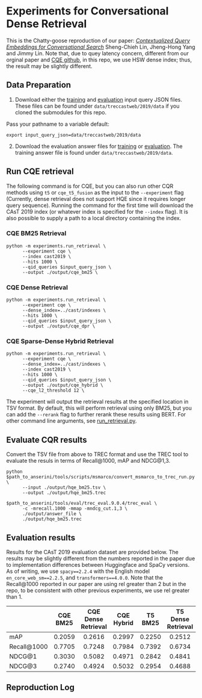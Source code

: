 # Experiments for Conversational Dense Retrieval
This is the Chatty-goose reproduction of our paper: *[Contextualized Query Embeddings for Conversational Search](https://arxiv.org/abs/2104.08707)* Sheng-Chieh Lin, Jheng-Hong Yang and Jimmy Lin. Note that, due to quey latency concern, different from our orginal paper and [CQE github](https://github.com/castorini/CQE), in this repo, we use HSW dense index; thus, the result may be slightly different.
## Data Preparation

1. Download either the [training](https://github.com/daltonj/treccastweb/blob/master/2019/data/training/train_topics_v1.0.json) and [evaluation](https://github.com/daltonj/treccastweb/blob/master/2019/data/evaluation/evaluation_topics_v1.0.json) input query JSON files. These files can be found under `data/treccastweb/2019/data` if you cloned the submodules for this repo.

Pass your pathname to a variable
default:
```shell=bash
export input_query_json=data/treccastweb/2019/data
```

2. Download the evaluation answer files for [training](https://github.com/daltonj/treccastweb/blob/master/2019/data/training/train_topics_mod.qrel) or [evaluation](https://trec.nist.gov/data/cast/2019qrels.txt). The training answer file is found under `data/treccastweb/2019/data`.

## Run CQE retrieval

The following command is for CQE, but you can also run other CQR methods using `t5` or `cqe_t5_fusion` as the input to the `--experiment` flag (Currently, dense retrieval does not support HQE since it requires longer query sequence). Running the command for the first time will download the CAsT 2019 index (or whatever index is specified for the `--index` flag). It is also possible to supply a path to a local directory containing the index.
### CQE BM25 Retrieval

```shell=bash
python -m experiments.run_retrieval \
      --experiment cqe \
      --index cast2019 \
      --hits 1000 \
      --qid_queries $input_query_json \
      --output ./output/cqe_bm25 \
```
### CQE Dense Retrieval
```shell=bash
python -m experiments.run_retrieval \
      --experiment cqe \
      --dense_index=../cast/indexes \
      --hits 1000 \
      --qid_queries $input_query_json \
      --output ./output/cqe_dpr \
```
### CQE Sparse-Dense Hybrid Retrieval
```shell=bash
python -m experiments.run_retrieval \
      --experiment cqe \
      --dense_index=../cast/indexes \
      --index cast2019 \
      --hits 1000 \
      --qid_queries $input_query_json \
      --output ./output/cqe_hybrid \
      --cqe_l2_threshold 12 \
```

The experiment will output the retrieval results at the specified location in TSV format. By default, this will perform retrieval using only BM25, but you can add the `--rerank` flag to further rerank these results using BERT. For other command line arguments, see [run_retrieval.py](../experiments/run_retrieval.py).

## Evaluate CQR results

Convert the TSV file from above to TREC format and use the TREC tool to evaluate the resuls in terms of Recall@1000, mAP and NDCG@1,3.

```shell=bash
python $path_to_anserini/tools/scripts/msmarco/convert_msmarco_to_trec_run.py \
      --input ./output/hqe_bm25.tsv \
      --output ./output/hqe_bm25.trec

$path_to_anserini/tools/eval/trec_eval.9.0.4/trec_eval \
      -c -mrecall.1000 -mmap -mndcg_cut.1,3 \
      ./output/answer_file \
      ./output/hqe_bm25.trec
```

## Evaluation results

Results for the CAsT 2019 evaluation dataset are provided below. The results may be slightly different from the numbers reported in the paper due to implementation differences between Huggingface and SpaCy versions. As of writing, we use `spacy==2.2.4` with the English model `en_core_web_sm==2.2.5`, and `transformers==4.0.0`. Note that the Recall@1000 reported in our paper are using rel greater than 2 but in the repo, to be consistent with other previous experiments, we use rel greater than 1.

|             | CQE BM25 | CQE Dense Retrieval | CQE Hybrid | T5 BM25 | T5 Dense Retrieval | T5 Hybrid | CQE+T5 Fusion |
| ----------- | :------: | :-------------: | :-------------: | :-----: | :------------: | :---------: | :----------------: |
| mAP         |  0.2059  |     0.2616      |     0.2997      | 0.2250  |     0.2512     |   0.3043    |       0.3391       |
| Recall@1000 |  0.7705  |     0.7248      |     0.7984      | 0.7392  |     0.6734     |   0.7856    |       0.8376       |
| NDCG@1      |  0.3030  |     0.5082      |     0.4971      | 0.2842  |     0.4841     |   0.5077    |       0.5318       |
| NDCG@3      |  0.2740  |     0.4924      |     0.5032      | 0.2954  |     0.4688     |   0.5065    |       0.5226       |

## Reproduction Log

